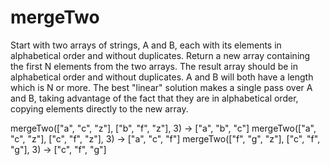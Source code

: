 # mergeTwo

Start with two arrays of strings, A and B, each with its elements in alphabetical order and without duplicates. Return a new array containing the first N elements from the two arrays. The result array should be in alphabetical order and without duplicates. A and B will both have a length which is N or more. The best "linear" solution makes a single pass over A and B, taking advantage of the fact that they are in alphabetical order, copying elements directly to the new array.

mergeTwo(["a", "c", "z"], ["b", "f", "z"], 3) → ["a", "b", "c"]
mergeTwo(["a", "c", "z"], ["c", "f", "z"], 3) → ["a", "c", "f"]
mergeTwo(["f", "g", "z"], ["c", "f", "g"], 3) → ["c", "f", "g"]
